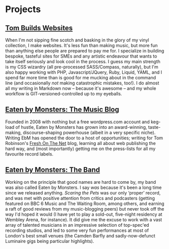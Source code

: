 # Projects

## [Tom Builds Websites](http://tombuildswebsites.com)
When I'm not sipping fine scotch and basking in the glory of my vinyl collection, I make websites. It's less fun than making music, but more fun than anything else people are prepared to pay me for. I specialize in building bespoke, tasteful sites for SMEs and any artistic endeavour that wants to take itself seriously and look cool in the process. I guess my main strength is my CSS wizardry (all pre-processed SASS/Compass, naturally), but I'm also happy working with PHP, Javascript/JQuery, Ruby, Liquid, YAML, and I spend far more time than is good for me mucking about in the command line (and occasionally *not* making catastrophic mistakes, too!). I do almost all my writing in Markdown now – because it's awesome – and my whole workflow is GIT-versioned-controlled up to my eyeballs.

## [Eaten by Monsters: The Music Blog](http://eatenbymonsters.com)
Founded in 2008 with nothing but a free wordpress.com account and keg-load of hustle, Eaten by Monsters has grown into an award-winning, taste-making, discourse-shaping powerhouse (albeit in a very specific niche). Writing EbM has opened the door to a host of opportunities; writing for Tom Robinson's [Fresh On The Net](http://freshonthenet.co.uk/how-to-reach-music-blogs/) blog, learning all about web publishing the hard way, and (most importantly) getting me on the press-lists for all my favourite record labels.

## [Eaten by Monsters: The Band](http://eatenbymonste.rs)
Working on the principle that good names are hard to come by, my band was also called Eaten by Monsters. I say *was* because it's been a long time since we released anything. *Scaring the Pets* was our only ‘proper’ record, and was met with positive attention from critics and podcasters (getting featured on BBC 6 Music and The Waiting Room, among others, and earning a raft of good reviews from my music-blogging peers) but never took off the way I'd hoped it would (I have yet to play a sold-out, five-night residency at Wembley Arena, for instance). It did give me the excuse to work with a vast array of talented musicians in an impressive selection of top-spec'ed recording studios, and led to some very fun performances at most of London's best small venues (the Camden Barfly and sadly-now-defunct Luminaire gigs being particular highlights).

